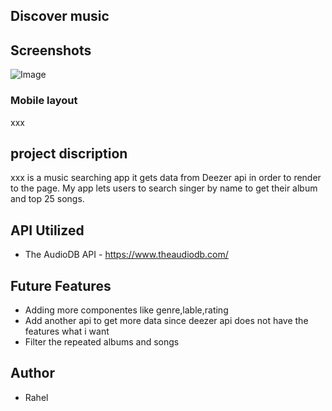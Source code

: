 ##  Discover music

## Screenshots
 ![Image](https://github.com/rahelbelay/Music-Finder/blob/master/src/Images/Screen%20Shot%202020-02-23%20at%207.45.14%20PM.png)
### Mobile layout
xxx
## project discription 

xxx is a music searching app it gets data from Deezer api in order to render to the page. My app lets users to search singer by name to get their album and top 25 songs.

## API Utilized
 - The AudioDB API - https://www.theaudiodb.com/

 ## Future Features
 - Adding more componentes like genre,lable,rating
 - Add another api to get more data since deezer api does not have the features what i want
 - Filter the repeated albums and songs

 ## Author
  - Rahel







